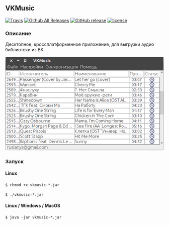 ## VKMusic
[![Travis](https://img.shields.io/travis/ruslanys/vkmusic.svg?style=flat-square)](https://travis-ci.org/ruslanys/vkmusic)
[![Github All Releases](https://img.shields.io/github/downloads/ruslanys/vkmusic/total.svg?style=flat-square)](https://github.com/ruslanys/vkmusic/releases)
[![GitHub release](https://img.shields.io/github/release/ruslanys/vkmusic.svg?style=flat-square)](https://github.com/ruslanys/vkmusic/releases)
[![license](https://img.shields.io/github/license/ruslanys/vkmusic.svg?style=flat-square)](https://github.com/ruslanys/vkmusic)

### Описание

Десктопное, кроссплатформенное приложение, для выгрузки аудио библиотеки из ВК.

![Скриншот](docs/screen.png "Скриншот")


### Запуск

#### Linux

```$ chmod +x vkmusic-*.jar```

```$ ./vkmusic-*.jar```


#### Linux / Windows / MacOS

```$ java -jar vkmusic-*.jar```